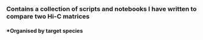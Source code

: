 ### Contains a collection of scripts and notebooks I have written to compare two Hi-C matrices
#### *Organised by target species
